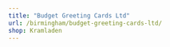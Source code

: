 ```yaml
---
title: "Budget Greeting Cards Ltd"
url: /birmingham/budget-greeting-cards-ltd/
shop: Kramladen
---
```

